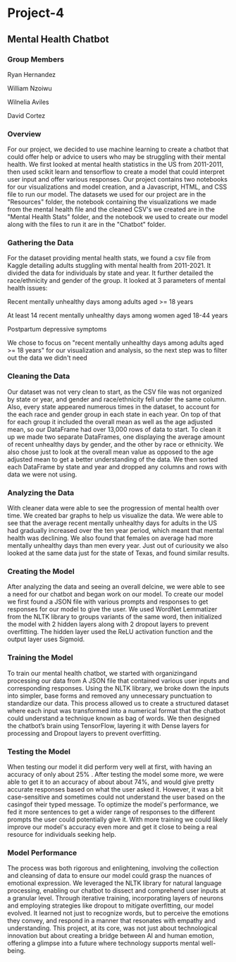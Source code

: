 # Project-4
## Mental Health Chatbot
### Group Members
Ryan Hernandez

William Nzoiwu

Wilnelia Aviles

David Cortez

### Overview
For our project, we decided to use machine learning to create a chatbot that could offer help or advice to users who may be struggling with their mental health. We first looked at mental health statistics in the US from 2011-2011, then used scikit learn and tensorflow to create a model that could interpret user input and offer various responses. Our project contains two notebooks for our visualizations and model creation, and a Javascript, HTML, and CSS file to run our model. The datasets we used for our project are in the "Resources" folder, the notebook containing the visualizations we made from the mental health file and the cleaned CSV's we created are in the "Mental Health Stats" folder, and the notebook we used to create our model along with the files to run it are in the "Chatbot" folder.

### Gathering the Data
For the dataset providing mental health stats, we found a csv file from Kaggle detailing adults stuggling with mental health from 2011-2021. It divided the data for individuals by state and year. It further detailed the race/ethnicity and gender of the group. It looked at 3 parameters of mental health issues:

Recent mentally unhealthy days among adults aged >= 18 years

At least 14 recent mentally unhealthy days among women aged 18-44 years

Postpartum depressive symptoms

We chose to focus on "recent mentally unhealthy days among adults aged >= 18 years" for our visualization and analysis, so the next step was to filter out the data we didn't need

### Cleaning the Data
Our dataset was not very clean to start, as the CSV file was not organized by state or year, and gender and race/ethnicity fell under the same column. Also, every state appeared numerous times in the dataset, to account for the each race and gender group in each state in each year. On top of that for each group it included the overall mean as well as the age adjusted mean, so our DataFrame had over 13,000 rows of data to start. To clean it up we made two separate DataFrames, one displaying the average amount of recent unhealthy days by gender, and the other by race or ethnicity. We also chose just to look at the overall mean value as opposed to the age adjusted mean to get a better understanding of the data. We then sorted each DataFrame by state and year and dropped any columns and rows with data we were not using.

### Analyzing the Data
With cleaner data were able to see the progression of mental health over time. We created bar graphs to help us visualize the data. We were able to see that the average recent mentally unhealthy days for adults in the US had gradually increased over the ten year period, which meant that mental health was declining. We also found that females on average had more mentally unhealthy days than men every year. Just out of curiousity we also looked at the same data just for the state of Texas, and found similar results.

### Creating the Model
After analyzing the data and seeing an overall delcine, we were able to see a need for our chatbot and began work on our model. To create our model we first found a JSON file with various prompts and responses to get responses for our model to give the user. We used WordNet Lemmatizer from the NLTK library to groups variants of the same word, then initialized the model with 2 hidden layers along with 2 dropout layers to prevent overfitting. The hidden layer used the ReLU activation function and the output layer uses Sigmoid.

### Training the Model
To train our mental health chatbot, we started with organizingand processing our data from A JSON file that contained various user  inputs and corresponding responses. Using the NLTK library, we broke down the inputs into simpler, base forms and removed any unnecessary punctuation to standardize our data. This process allowed us to create a structured dataset where each input was transformed into a numerical format that the chatbot could understand a technique known as bag of words. We then designed the chatbot’s brain using TensorFlow, layering it with Dense layers for processing and Dropout layers to prevent overfitting.

### Testing the Model
When testing our model it did perform very well at first, with having an accuracy of only about 25% . After testing the model some more, we were able to get it to an accuracy of about about 74%, and would give pretty accurate responses based on what the user asked it. However, it was a bit case-sensitive and sometimes could not understand the user based on the casingof their typed message. To optimize the model's performance, we fed it more sentences to get a wider range of responses to the different prompts the user could potentially give it. With more training we could likely improve our model's accuracy even more and get it close to being a real resource for individuals seeking help.

### Model Performance
The process was both rigorous and enlightening, involving the collection and cleansing of data to ensure our model could grasp the nuances of emotional expression. We leveraged the NLTK library for natural language processing, enabling our chatbot to dissect and comprehend user inputs at a granular level. Through iterative training, incorporating layers of neurons and employing strategies like dropout to mitigate overfitting, our model evolved. It learned not just to recognize words, but to perceive the emotions they convey, and respond in a manner that resonates with empathy and understanding. This project, at its core, was not just about technological innovation but about creating a bridge between AI and human emotion, offering a glimpse into a future where technology supports mental well-being.
